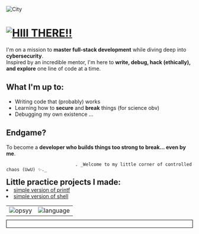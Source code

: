 ![City](https://i.giphy.com/media/v1.Y2lkPTc5MGI3NjExNmM2bWhhcm9iOW85Y2Fxb3BlMHExZ2dkcmRvajgwcDNocXVuOXdqYyZlcD12MV9pbnRlcm5hbF9naWZfYnlfaWQmY3Q9Zw/NKEt9elQ5cR68/giphy.gif)

# [![HIII THERE!!](https://img.shields.io/badge/Hii%20there%20!!-702963?style=for-the-badge)](https://github.com/niylii)
I'm on a mission to **master full-stack development** while diving deep into **cybersecurity**.  
Inspired by an incredible mentor, I'm here to **write, debug, hack (ethically), and explore** one line of code at a time.

## What I'm up to:
- Writing code that (probably) works  
- Learning how to **secure** and **break** things (for science obv)  
- Debugging my own existence ...

## Endgame?  
To become a **developer who builds things too strong to break… even by me**.

                              . _Welcome to my little corner of controlled chaos (UwU) ✨._
<h2 style="margin: 0;">Little practice projects I made:</h2>
    <li><a href="https://github.com/niylii/Printf_" target="_blank">  simple version of printf</a></br></li>
     <li><a href="https://github.com/niylii/simple_shell/"> simple version of shell</a></br></li>
<div style="text-align: center;">
<br>   
   <table style="margin: 0 auto;">
    <tr>
      <td>
        <img src="https://github-readme-streak-stats.herokuapp.com/?user=niylii&theme=nightowl&hide_border=false&exclude_days=Sun%2CSat" alt="opsyy"/>
      </td>
      <td>
        <img src="https://github-readme-stats.vercel.app/api/top-langs/?username=niylii&theme=nightowl&hide_border=false&include_all_commits=false&count_private=false&layout=compact&text_color=eff7ff" alt= "language"/>
      </td>
    </tr>
  </table>
  <div style="border: 1px solid black; padding: 10px; margin: 10px 0;">
  </div>
</div>
